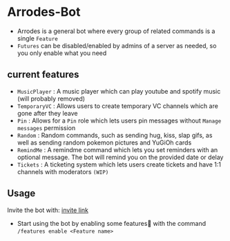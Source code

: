 # Arrodes-Bot

- Arrodes is a general bot where every group of related commands is a single `Feature` 
- `Futures` can be disabled/enabled by admins of a server as needed, so you only enable what you need 

## current features
- `MusicPlayer` : A music player which can play youtube and spotify music (will probably removed)
- `TemporaryVC` : Allows users to create temporary VC channels which are gone after they leave
- `Pin` : Allows for a `Pin` role which lets users pin messages without `Manage messages` permission
- `Random` : Random commands, such as sending hug, kiss, slap gifs, as well as sending random pokemon pictures and YuGiOh cards
- `RemindMe` : A remindme command which lets you set reminders with an optional message. The bot will remind you on the provided date or delay
- `Tickets` : A ticketing system which lets users create tickets and have 1:1 channels with moderators `(WIP)`

## Usage
Invite the bot with: [invite link](https://discord.com/api/oauth2/authorize?client_id=947003162487836693&permissions=8&scope=bot%20applications.commands)

- Start using the bot by enabling some features🙂 with the command `/features enable <Feature name>`
